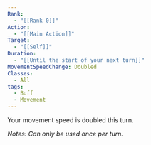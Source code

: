 ```yaml
---
Rank:
  - "[[Rank 0]]"
Action:
  - "[[Main Action]]"
Target:
  - "[[Self]]"
Duration:
  - "[[Until the start of your next turn]]"
MovementSpeedChange: Doubled
Classes:
  - All
tags:
  - Buff
  - Movement
---
```

Your movement speed is doubled this turn.

*Notes: Can only be used once per turn.*